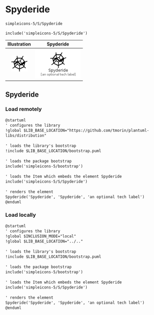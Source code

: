 # Spyderide


```text
simpleicons-5/S/Spyderide
```

```text
include('simpleicons-5/S/Spyderide')
```



| Illustration | Spyderide |
| :---: | :---: |
| ![illustration for Illustration](../../simpleicons-5/S/Spyderide.png) | ![illustration for Spyderide](../../simpleicons-5/S/Spyderide.Local.png) |




## Spyderide

### Load remotely
```plantuml
@startuml
' configures the library
!global $LIB_BASE_LOCATION="https://github.com/tmorin/plantuml-libs/distribution"

' loads the library's bootstrap
!include $LIB_BASE_LOCATION/bootstrap.puml

' loads the package bootstrap
include('simpleicons-5/bootstrap')

' loads the Item which embeds the element Spyderide
include('simpleicons-5/S/Spyderide')

' renders the element
Spyderide('Spyderide', 'Spyderide', 'an optional tech label')
@enduml
```

### Load locally
```plantuml
@startuml
' configures the library
!global $INCLUSION_MODE="local"
!global $LIB_BASE_LOCATION="../.."

' loads the library's bootstrap
!include $LIB_BASE_LOCATION/bootstrap.puml

' loads the package bootstrap
include('simpleicons-5/bootstrap')

' loads the Item which embeds the element Spyderide
include('simpleicons-5/S/Spyderide')

' renders the element
Spyderide('Spyderide', 'Spyderide', 'an optional tech label')
@enduml
```

